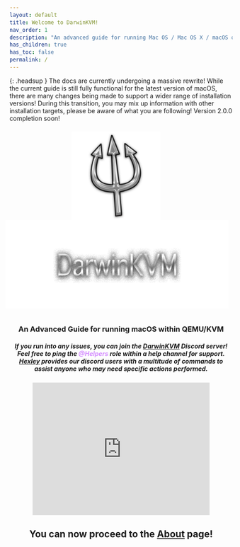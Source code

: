 ```yaml
---
layout: default
title: Welcome to DarwinKVM!
nav_order: 1
description: "An advanced guide for running Mac OS / Mac OS X / macOS on QEMU/KVM with GPU Passthrough."
has_children: true
has_toc: false
permalink: /
---
```


<style>
  .alignment_img {
    position: relative;
    top: +7px;
    left: -12px;
  }

  .alignment_img_alt {
    position: relative;
    bottom: +10px;
    left: -9px;
  }

  .tagline {
      text-align: center;
      top: -65px;
  }

  .welcome-text {
      text-align: center;
      top: -20px;
  }

  .help-text {
      text-align: center;
      top: -50px;
  }

  .requirements {
      text-align: center;
      top: -35px;
  }

  .support {
      text-align: center;
      top: -20px;
  }
</style>

{: .headsup }
The docs are currently undergoing a massive rewrite! While the current guide is still fully functional for the latest version of macOS, there are many changes being made to support a wider range of installation versions! During this transition, you may mix up information with other installation targets, please be aware of what you are following! Version 2.0.0 completion soon!

<p align="center">
  <img src="./assets/DarwinKVMLogo.png" width="40%" height="40%" class="alignment_img">
</p>

<p align="center">
  <img width="650" height="200" src="./assets/HeaderTextOnly.png" class="alignment_img_alt">
</p>

<h3 class="tagline">An Advanced Guide for running macOS within QEMU/KVM</h3>
<h5 class="help-text">If you run into any issues, you can join the <a href="https://discord.gg/ryQFC8Vk7b">DarwinKVM</a> Discord server! Feel free to ping the <span style="color: #d48dff;">@Helpers</span> role within a help channel for support. <a href="https://github.com/royalgraphx/Hexley">Hexley</a> provides our discord users with a multitude of commands to assist anyone who may need specific actions performed.</h5>
<div style="display: flex; justify-content: center; align-items: center;">
    <iframe src="https://discord.com/widget?id=1131552514412654683&theme=dark" width="400" height="300" allowtransparency="true" frameborder="0" sandbox="allow-popups allow-popups-to-escape-sandbox allow-same-origin allow-scripts"></iframe>
</div>

<h2 align="center">You can now proceed to the <a href="docs/01-WelcomeArea/01-About.html">About</a> page!</h2>
